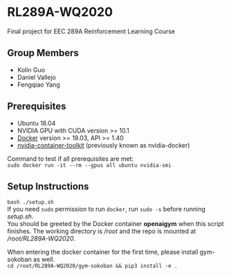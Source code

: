 # RL289A-WQ2020
Final project for EEC 289A Reinforcement Learning Course

## Group Members 
  * Kolin Guo
  * Daniel Vallejo
  * Fengqiao Yang
  
## Prerequisites
  * Ubuntu 18.04
  * NVIDIA GPU with CUDA version >= 10.1
  * [Docker](https://docs.docker.com/install/linux/docker-ce/ubuntu/) version >= 19.03, API >= 1.40
  * [nvidia-container-toolkit](https://github.com/NVIDIA/nvidia-docker#ubuntu-16041804-debian-jessiestretchbuster) (previously known as nvidia-docker)  
  
Command to test if all prerequisites are met:  
  `sudo docker run -it --rm --gpus all ubuntu nvidia-smi`
  
## Setup Instructions
  `bash ./setup.sh`  
If you need `sudo` permission to run `docker`, run `sudo -s` before running *setup.sh*.  
You should be greeted by the Docker container **openaigym** when this script finishes. The working directory is */root* and the repo is mounted at */root/RL289A-WQ2020*.  

When entering the docker container for the first time, please install gym-sokoban as well.  
  `cd /root/RL289A-WQ2020/gym-sokoban && pip3 install -e .`

